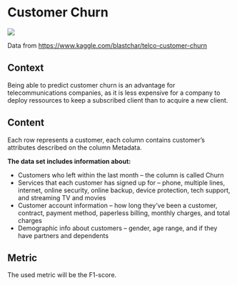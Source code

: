 # Customer Churn

![](https://www.quantiphi.com/wp-content/uploads/2017/06/insurance-customer-churn-analytics.jpg)

Data from https://www.kaggle.com/blastchar/telco-customer-churn

## Context

Being able to predict customer churn is an advantage for telecommunications companies, as it is less expensive for a company to deploy ressources to keep a subscribed client than to acquire a new client.

## Content

Each row represents a customer, each column contains customer’s attributes described on the column Metadata.

**The data set includes information about:**

- Customers who left within the last month – the column is called Churn
- Services that each customer has signed up for – phone, multiple lines, internet, online security, online backup, device protection, tech support, and streaming TV and movies
- Customer account information – how long they’ve been a customer, contract, payment method, paperless billing, monthly charges, and total charges
- Demographic info about customers – gender, age range, and if they have partners and dependents

## Metric

The used metric will be the F1-score.